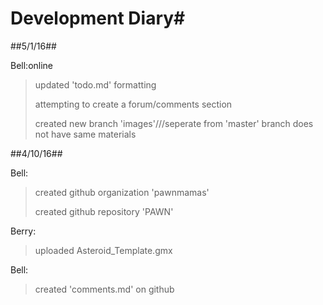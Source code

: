 # Development Diary#
##5/1/16##


Bell:online
> updated 'todo.md' formatting
>
> attempting to create a forum/comments section
>
> created new branch 'images'///seperate from 'master' branch does not have same materials

##4/10/16##


Bell: 
> created github organization 'pawnmamas'
>
> created github repository 'PAWN'

Berry:
> uploaded Asteroid_Template.gmx


Bell:

> created 'comments.md' on github
